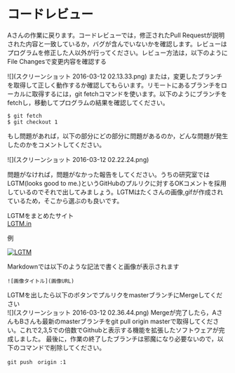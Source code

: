 # コードレビュー
Aさんの作業に戻ります。コードレビューでは，修正されたPull Requestが説明された内容と一致しているか，バグが含んでいないかを確認します。レビューはプログラムを修正した人以外が行ってください。レビュー方法は，以下のようにFile Changesで変更内容を確認する  

![](スクリーンショット 2016-03-12 02.13.33.png)
または，変更したブランチを取得して正しく動作するか確認してもらいます。リモートにあるブランチをローカルに取得するには，git fetchコマンドを使います。以下のようにブランチをfetchし，移動してプログラムの結果を確認してください。
~~~
$ git fetch
$ git checkout 1
~~~
もし問題があれば，以下の部分にどの部分に問題があるのか，どんな問題が発生したのかをコメントしてください。

![](スクリーンショット 2016-03-12 02.22.24.png)

問題がなければ，問題がなかった報告をしてください。うちの研究室ではLGTM(looks good to me.)というGitHubのプルリクに対するOKコメントを採用しているのでそれで出してみましょう。LGTMはたくさんの画像,gifが作成されているため，そこから選ぶのも良いです。  

LGTMをまとめたサイト  
[LGTM.in](http://www.lgtm.in/browse)

例　　

[![LGTM](http://lgtm.in/p/QgJeRiGwn)](http://lgtm.in/i/QgJeRiGwn)

Markdownでは以下のような記法で書くと画像が表示されます
~~~
![画像タイトル](画像URL)
~~~

LGTMを出したら以下のボタンでプルリクをmasterブランチにMergeしてください  
![](スクリーンショット 2016-03-12 02.36.44.png)
Mergeが完了したら，AさんもBさんも最新のmasterブランチをgit pull origin masterで取得してください。これで2,3,5での倍数でGithubと表示する機能を拡張したソフトウェアが完成しました。
最後に，作業の終了したブランチは邪魔になり必要ないので，以下のコマンドで削除してください。
~~~
git push　origin :1
~~~
